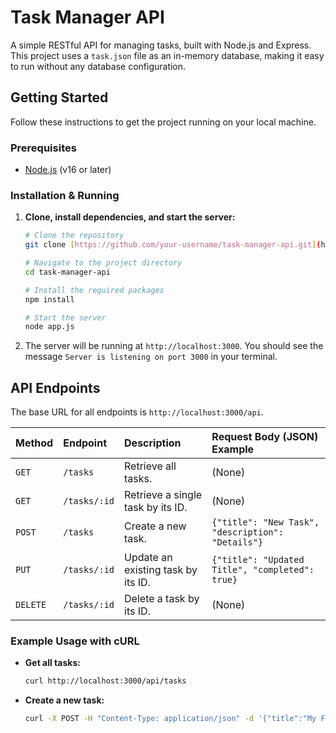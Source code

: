 # Task Manager API

A simple RESTful API for managing tasks, built with Node.js and Express. This project uses a `task.json` file as an in-memory database, making it easy to run without any database configuration.

## Getting Started

Follow these instructions to get the project running on your local machine.

### Prerequisites

* [Node.js](https://nodejs.org/) (v16 or later)

### Installation & Running

1.  **Clone, install dependencies, and start the server:**
    ```sh
    # Clone the repository
    git clone [https://github.com/your-username/task-manager-api.git](https://github.com/your-username/task-manager-api.git)

    # Navigate to the project directory
    cd task-manager-api

    # Install the required packages
    npm install

    # Start the server
    node app.js
    ```

2.  The server will be running at `http://localhost:3000`. You should see the message `Server is listening on port 3000` in your terminal.

## API Endpoints

The base URL for all endpoints is `http://localhost:3000/api`.

| Method | Endpoint         | Description                         | Request Body (JSON) Example                               |
| :----- | :--------------- | :---------------------------------- | :-------------------------------------------------------- |
| `GET`  | `/tasks`         | Retrieve all tasks.                 | (None)                                                    |
| `GET`  | `/tasks/:id`     | Retrieve a single task by its ID.   | (None)                                                    |
| `POST` | `/tasks`         | Create a new task.                  | `{"title": "New Task", "description": "Details"}`         |
| `PUT`  | `/tasks/:id`     | Update an existing task by its ID.  | `{"title": "Updated Title", "completed": true}`           |
| `DELETE`| `/tasks/:id`    | Delete a task by its ID.            | (None)                                                    |

### Example Usage with cURL

* **Get all tasks:**
    ```sh
    curl http://localhost:3000/api/tasks
    ```

* **Create a new task:**
    ```sh
    curl -X POST -H "Content-Type: application/json" -d '{"title":"My First Task","description":"Finish this project"}' http://localhost:3000/api/tasks
    ```
